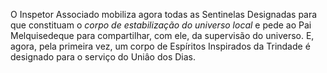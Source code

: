 ﻿O Inspetor Associado mobiliza agora todas as Sentinelas Designadas para que constituam o *corpo de estabilização do universo local* e pede ao Pai Melquisedeque para compartilhar, com ele, da supervisão do universo. E, agora, pela primeira vez, um corpo de Espíritos Inspirados da Trindade é designado para o serviço do Uniâo dos Dias.